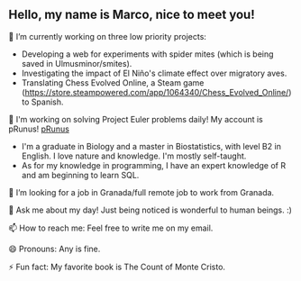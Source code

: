 ## Hello, my name is Marco, nice to meet you!

🔭 I’m currently working on three low priority projects:
- Developing a web for experiments with spider mites (which is being saved in Ulmusminor/smites).
- Investigating the impact of El Niño's climate effect over migratory aves.
- Translating Chess Evolved Online, a Steam game (https://store.steampowered.com/app/1064340/Chess_Evolved_Online/) to Spanish.

🌱 I'm working on solving Project Euler problems daily! My account is pRunus!
[pRunus](https://github.com/user-attachments/assets/558fe9b3-a735-41c4-988a-732f49b56268)



- I'm a graduate in Biology and a master in Biostatistics, with level B2 in English. I love nature and knowledge. I'm mostly self-taught.
- As for my knowledge in programming, I have an expert knowledge of R and am beginning to learn SQL.

🤔 I’m looking for a job in Granada/full remote job to work from Granada.

💬 Ask me about my day! Just being noticed is wonderful to human beings. :)

📫 How to reach me: Feel free to write me on my email.

😄 Pronouns: Any is fine.

⚡ Fun fact: My favorite book is The Count of Monte Cristo.
